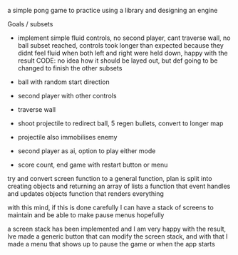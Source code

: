 a simple pong game to practice using a library and designing an engine

Goals / subsets

- implement simple fluid controls, no second player, cant traverse wall, no ball
	subset reached, controls took longer than expected because they didnt feel fluid when both
	left and right were held down, happy with the result
	CODE: no idea how it should be layed out, but def going to be changed to finish
		  the other subsets

- ball with random start direction
- second player with other controls
- traverse wall
- shoot projectile to redirect ball, 5 regen bullets, convert to longer map
- projectile also immobilises enemy
- second player as ai, option to play either mode
- score count, end game with restart button or menu

try and convert screen function to a general function, plan is
split into creating objects and returning an array of lists
a function that event handles and updates objects
function that renders everything

with this mind, if this is done carefully I can have a stack of screens to maintain
and be able to make pause menus hopefully

a screen stack has been implemented and I am very happy with the result, Ive made a generic button
that can modify the screen stack, and with that I made a menu that shows up to pause the game or
when the app starts
